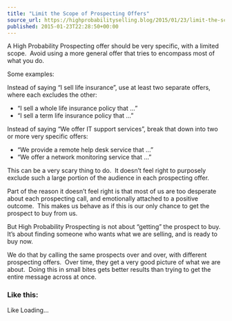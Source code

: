 ```yaml
---
title: "Limit the Scope of Prospecting Offers"
source_url: https://highprobabilityselling.blog/2015/01/23/limit-the-scope-of-prospecting-offers
published: 2015-01-23T22:28:50+00:00
---
```

A High Probability Prospecting offer should be very specific, with a limited scope.  Avoid using a more general offer that tries to encompass most of what you do.


Some examples:


Instead of saying “I sell life insurance”, use at least two separate offers, where each excludes the other:


* “I sell a whole life insurance policy that …”
* “I sell a term life insurance policy that …”


Instead of saying “We offer IT support services”, break that down into two or more very specific offers:


* “We provide a remote help desk service that …”
* “We offer a network monitoring service that …”


This can be a very scary thing to do.  It doesn’t feel right to purposely exclude such a large portion of the audience in each prospecting offer.


Part of the reason it doesn’t feel right is that most of us are too desperate about each prospecting call, and emotionally attached to a positive outcome.  This makes us behave as if this is our only chance to get the prospect to buy from us.


But High Probability Prospecting is not about “getting” the prospect to buy.  It’s about finding someone who wants what we are selling, and is ready to buy now.


We do that by calling the same prospects over and over, with different prospecting offers.  Over time, they get a very good picture of what we are about.  Doing this in small bites gets better results than trying to get the entire message across at once.


### Like this:

Like Loading...
